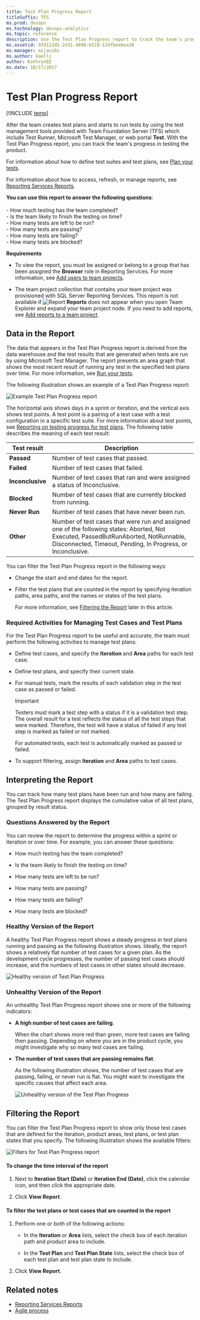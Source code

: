 ```yaml
---
title: Test Plan Progress Report 
titleSuffix: TFS 
ms.prod: devops
ms.technology: devops-analytics
ms.topic: reference
description: Use the Test Plan Progress report to track the team's progress in testing the product 
ms.assetid: 97d112d1-2d31-4890-b518-124fbeebea30
ms.manager: mijacobs
ms.author: kaelli
author: KathrynEE
ms.date: 10/17/2017
---
```


# Test Plan Progress Report

[!INCLUDE [temp](../_shared/tfs-report-platform-version.md)]

After the team creates test plans and starts to run tests by using the test management tools provided with Team Foundation Server (TFS) which include Test Runner, Microsoft Test Manager, or web portal **Test**. With the Test Plan Progress report, you can track the team's progress in testing the product.  
  
 For information about how to define test suites and test plans, see [Plan your tests](../../test/create-test-cases.md).  
  
 For information about how to access, refresh, or manage reports, see [Reporting Services Reports](reporting-services-reports.md).  
  
**You can use this report to answer the following questions**:<br /><br /> -   How much testing has the team completed?<br />-   Is the team likely to finish the testing on time?<br />-   How many tests are left to be run?<br />-   How many tests are passing?<br />-   How many tests are failing?<br />-   How many tests are blocked?
  
 **Requirements**  
  
-   To view the report, you must be assigned or belong to a group that has been assigned the **Browser** role in Reporting Services. For more information, see [Add users to team projects](../admin/grant-permissions-to-reports.md).  
  
-   The team project collection that contains your team project was provisioned with SQL Server Reporting Services. This report is not available if ![Report](_img/icon_reportte.png "Icon_reportTE") **Reports** does not appear when you open Team Explorer and expand your team project node. If you need to add reports, see [Add reports to a team project](../admin/add-reports-to-a-team-project.md).  
  
##  <a name="Data"></a> Data in the Report  
 The data that appears in the Test Plan Progress report is derived from the data warehouse and the test results that are generated when tests are run by using Microsoft Test Manager. The report presents an area graph that shows the most recent result of running any test in the specified test plans over time. For more information, see [Run your tests](../../test/run-manual-tests.md).  
  
 The following illustration shows an example of a Test Plan Progress report:  
  
 ![Example Test Plan Progress report](_img/procguid_reports_testprogress.png "ProcGuid_Reports_TestProgress")  
  
 The horizontal axis shows days in a sprint or iteration, and the vertical axis shows test points. A test point is a pairing of a test case with a test configuration in a specific test suite. For more information about test points, see [Reporting on testing progress for test plans](../../test/track-test-status.md). The following table describes the meaning of each test result:  
  
|Test result|Description|  
|-----------------|-----------------|  
|**Passed**|Number of test cases that passed.|  
|**Failed**|Number of test cases that failed.|  
|**Inconclusive**|Number of test cases that ran and were assigned a status of Inconclusive.|  
|**Blocked**|Number of test cases that are currently blocked from running.|  
|**Never Run**|Number of test cases that have never been run.|  
|**Other**|Number of test cases that were run and assigned one of the following states: Aborted, Not Executed, PassedButRunAborted, NotRunnable, Disconnected, Timeout, Pending, In Progress, or Inconclusive.|  
  
 You can filter the Test Plan Progress report in the following ways:  
  
- Change the start and end dates for the report.  
  
- Filter the test plans that are counted in the report by specifying iteration paths, area paths, and the names or states of the test plans.  
  
  For more information, see [Filtering the Report](#Changing) later in this article.  
  
### Required Activities for Managing Test Cases and Test Plans  
 For the Test Plan Progress report to be useful and accurate, the team must perform the following activities to manage test plans:  
  
-   Define test cases, and specify the **Iteration** and **Area** paths for each test case.  
  
-   Define test plans, and specify their current state.  
  
-   For manual tests, mark the results of each validation step in the test case as passed or failed.  
  
    > [!IMPORTANT]
    >  Testers must mark a test step with a status if it is a validation test step. The overall result for a test reflects the status of all the test steps that were marked. Therefore, the test will have a status of failed if any test step is marked as failed or not marked.  
  
     For automated tests, each test is automatically marked as passed or failed.  
  
-   To support filtering, assign **Iteration** and **Area** paths to test cases.  
  
##  <a name="Interpreting"></a> Interpreting the Report  
 You can track how many test plans have been run and how many are failing. The Test Plan Progress report displays the cumulative value of all test plans, grouped by result status.  
  
### Questions Answered by the Report  
 You can review the report to determine the progress within a sprint or iteration or over time. For example, you can answer these questions:  
  
-   How much testing has the team completed?  
  
-   Is the team likely to finish the testing on time?  
  
-   How many tests are left to be run?  
  
-   How many tests are passing?  
  
-   How many tests are failing?  
  
-   How many tests are blocked?  
  
### Healthy Version of the Report  
 A healthy Test Plan Progress report shows a steady progress in test plans running and passing as the following illustration shows. Ideally, the report shows a relatively flat number of test cases for a given plan. As the development cycle progresses, the number of passing test cases should increase, and the numbers of test cases in other states should decrease.  
  
 ![Healthy version of Test Plan Progress](_img/procguid_testplanprogress_healthy.png "ProcGuid_TestPlanProgress_Healthy")  
  
### Unhealthy Version of the Report  
 An unhealthy Test Plan Progress report shows one or more of the following indicators:  
  
-   **A high number of test cases are failing**.  
  
     When the chart shows more red than green, more test cases are failing then passing. Depending on where you are in the product cycle, you might investigate why so many test cases are failing.  
  
-   **The number of test cases that are passing remains flat**.  
  
     As the following illustration shows, the number of test cases that are passing, failing, or never run is flat. You might want to investigate the specific causes that affect each area.  
  
     ![Unhealthy version of the Test Plan Progress](_img/procguid_testplanprogress_unhealthy.png "ProcGuid_TestPlanProgress_Unhealthy")  
  
##  <a name="Changing"></a> Filtering the Report  
 You can filter the Test Plan Progress report to show only those test cases that are defined for the iteration, product areas, test plans, or test plan states that you specify. The following illustration shows the available filters:  
  
 ![Filters for Test Plan Progress report](_img/procguid_planprogressfilters.png "ProcGuid_PlanProgressFilters")  
  
#### To change the time interval of the report  
  
1.  Next to **Iteration Start (Date)** or **Iteration End (Date)**, click the calendar icon, and then click the appropriate date.  
  
2.  Click **View Report**.  
  
#### To filter the test plans or test cases that are counted in the report  
  
1.  Perform one or both of the following actions:  
  
    -   In the **Iteration** or **Area** lists, select the check box of each iteration path and product area to include.  
  
    -   In the **Test Plan** and **Test Plan State** lists, select the check box of each test plan and test plan state to include.  
  
2.  Click **View Report**.  
  
## Related notes
-  [Reporting Services Reports](reporting-services-reports.md)   
-  [Agile process](../../boards/work-items/guidance/agile-process.md)
